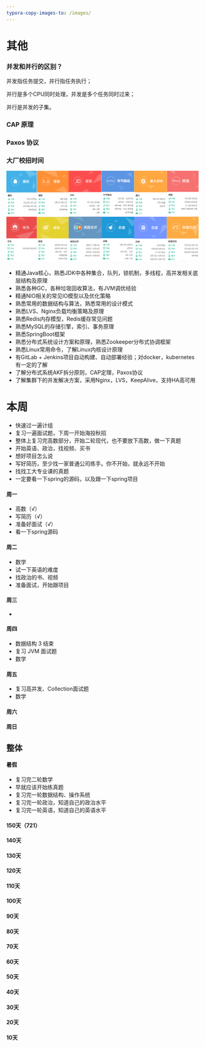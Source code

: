 ```yaml
---
typora-copy-images-to: /images/
---
```


# 其他

### 并发和并行的区别？

并发指任务提交，并行指任务执行；

并行是多个CPU同时处理，并发是多个任务同时过来；

并行是并发的子集。

### CAP 原理

### Paxos 协议

### 大厂校招时间

![img](images/20200313105544365.png)





- 精通Java核心，熟悉JDK中各种集合，队列，锁机制，多线程，高并发相关底层结构及原理
- 熟悉各种GC，各种垃圾回收算法，有JVM调优经验
- 精通NIO相关的常见IO模型以及优化策略
- 熟悉常用的数据结构与算法，熟悉常用的设计模式
- 熟悉LVS、Nginx负载均衡策略及原理
- 熟悉Redis内存模型，Redis缓存常见问题 
- 熟悉MySQL的存储引擎，索引、事务原理
- 熟悉SpringBoot框架
- 熟悉分布式系统设计方案和原理，熟悉Zookeeper分布式协调框架
- 熟悉Linux常用命令，了解Linux内核设计原理
- 有GitLab + Jenkins项目自动构建、自动部署经验；对docker，kubernetes有一定的了解
- 了解分布式系统AKF拆分原则，CAP定理，Paxos协议
- 了解集群下的并发解决方案，采用Nginx，LVS，KeepAlive，支持HA高可用



# 本周

- 快速过一遍计组
- 复习一遍面试题，下周一开始海投秋招
- 整体上复习完高数部分，开始二轮现代，也不要放下高数，做一下真题
- 开始英语、政治，找视频、买书
- 想好项目怎么说
- 写好简历，至少找一家普通公司练手。你不开始，就永远不开始
- 找找工大专业课的真题
- 一定要看一下spring的源码，以及跟一下spring项目



#### 周一

- 高数（√）
- 写简历（√）
- 准备好面试（√）
- 看一下spring源码



#### 周二

- 数学
- 试一下英语的难度
- 找政治的书、视频
- 准备面试，开始跟项目



#### 周三

- 



#### 周四

- 数据结构 3 结束
- 复习 JVM 面试题
- 数学



#### 周五

- 复习高并发、Collection面试题
- 数学



#### 周六



#### 周日



## 整体

#### 暑假

- 复习完二轮数学
- 早就应该开始练真题
- 复习完一轮数据结构、操作系统
- 复习完一轮政治，知道自己的政治水平
- 复习完一轮英语，知道自己的英语水平



#### 150天（721）



#### 140天



#### 130天



#### 120天



#### 110天



#### 100天



#### 90天



#### 80天



#### 70天



#### 60天



#### 50天



#### 40天



#### 30天



#### 20天



#### 10天



